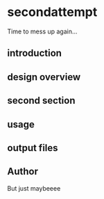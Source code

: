 # secondattempt
Time to mess up again...
## introduction

## design overview

## second section  

## usage  

## output files  

## Author
But just maybeeee
